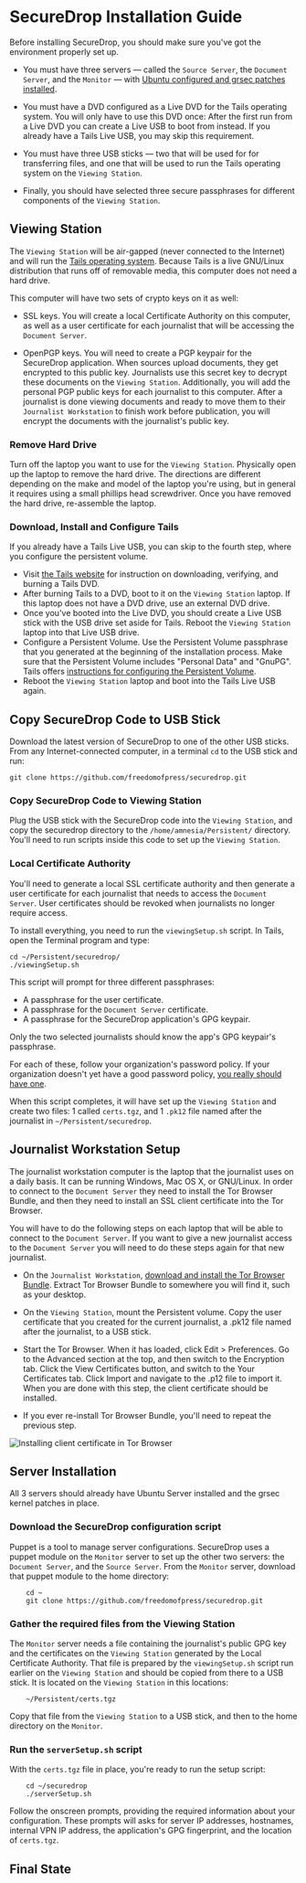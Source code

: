 SecureDrop Installation Guide
=============================

Before installing SecureDrop, you should make sure you've got the environment properly set up. 

* You must have three servers — called the `Source Server`, the `Document Server`, and the `Monitor` — with [Ubuntu configured and grsec patches installed](https://github.com/freedomofpress/securedrop/blob/master/docs/ubuntuconfig.md).

* You must have a DVD configured as a Live DVD for the Tails operating system. You will only have to use this DVD once: After the first run from a Live DVD you can create a Live USB to boot from instead. If you already have a Tails Live USB, you may skip this requirement.

* You must have three USB sticks — two that will be used for for transferring files, and one that will be used to run the Tails operating system on the `Viewing Station`.

* Finally, you should have selected three secure passphrases for different components of the `Viewing Station`.

## Viewing Station

The `Viewing Station` will be air-gapped (never connected to the Internet) and will run the [Tails operating system](https://tails.boum.org/). Because Tails is a live GNU/Linux distribution that runs off of removable media, this computer does not need a hard drive.

This computer will have two sets of crypto keys on it as well:

* SSL keys. You will create a local Certificate Authority on this computer, as well as a user certificate for each journalist that will be accessing the `Document Server`. 

* OpenPGP keys. You will need to create a PGP keypair for the SecureDrop application. When sources upload documents, they get encrypted to this public key. Journalists use this secret key to decrypt these documents on the `Viewing Station`. Additionally, you will add the personal PGP public keys for each journalist to this computer. After a journalist is done viewing documents and ready to move them to their `Journalist Workstation` to finish work before publication, you will encrypt the documents with the journalist's public key.

### Remove Hard Drive

Turn off the laptop you want to use for the `Viewing Station`. Physically open up the laptop to remove the hard drive. The directions are different depending on the make and model of the laptop you're using, but in general it requires using a small phillips head screwdriver. Once you have removed the hard drive, re-assemble the laptop.

### Download, Install and Configure Tails

If you already have a Tails Live USB, you can skip to the fourth step, where you configure the persistent volume.

* Visit [the Tails website](https://tails.boum.org/download/index.en.html) for instruction on downloading, verifying, and burning a Tails DVD.
* After burning Tails to a DVD, boot to it on the `Viewing Station` laptop. If this laptop does not have a DVD drive, use an external DVD drive.
* Once you've booted into the Live DVD, you should create a Live USB stick with the USB drive set aside for Tails. Reboot the `Viewing Station` laptop into that Live USB drive.
* Configure a Persistent Volume. Use the Persistent Volume passphrase that you generated at the beginning of the installation process. Make sure that the Persistent Volume includes "Personal Data" and "GnuPG". Tails offers [instructions for configuring the Persistent Volume](https://tails.boum.org/doc/first_steps/persistence/configure/index.en.html).
* Reboot the `Viewing Station` laptop and boot into the Tails Live USB again.

## Copy SecureDrop Code to USB Stick

Download the latest version of SecureDrop to one of the other USB sticks. From any Internet-connected computer, in a terminal `cd` to the USB stick and run:

    git clone https://github.com/freedomofpress/securedrop.git

### Copy SecureDrop Code to Viewing Station

Plug the USB stick with the SecureDrop code into the `Viewing Station`, and copy the securedrop directory to the `/home/amnesia/Persistent/` directory. You'll need to run scripts inside this code to set up the `Viewing Station`.

### Local Certificate Authority

You'll need to generate a local SSL certificate authority and then generate a user certificate for each journalist that needs to access the `Document Server`. User certificates should be revoked when journalists no longer require access.

To install everything, you need to run the `viewingSetup.sh` script. In Tails, open the Terminal program and type:

    cd ~/Persistent/securedrop/ 
    ./viewingSetup.sh  

This script will prompt for three different passphrases:

* A passphrase for the user certificate.
* A passphrase for the `Document Server` certificate.
* A passphrase for the SecureDrop application's GPG keypair.

Only the two selected journalists should know the app's GPG keypair's passphrase.

For each of these, follow your organization's password policy. If your organization doesn't yet have a good password policy, [you really should have one](http://howto.wired.com/wiki/Choose_a_Strong_Password).

When this script completes, it will have set up the `Viewing Station` and create two files: 1 called `certs.tgz`, and 1 `.pk12` file named after the journalist in `~/Persistent/securedrop`.

## Journalist Workstation Setup

The journalist workstation computer is the laptop that the journalist uses on a daily basis. It can be running Windows, Mac OS X, or GNU/Linux. In order to connect to the `Document Server` they need to install the Tor Browser Bundle, and then they need to install an SSL client certificate into the Tor Browser.

You will have to do the following steps on each laptop that will be able to connect to the `Document Server`. If you want to give a new journalist access to the `Document Server` you will need to do these steps again for that new journalist.

* On the `Journalist Workstation`, [download and install the Tor Browser Bundle](https://www.torproject.org/download/download-easy.html.en). Extract Tor Browser Bundle to somewhere you will find it, such as your desktop.

* On the `Viewing Station`, mount the Persistent volume. Copy the user certificate that you created for the current journalist, a .pk12 file named after the journalist, to a USB stick. 

* Start the Tor Browser. When it has loaded, click Edit > Preferences. Go to the Advanced section at the top, and then switch to the Encryption tab. Click the View Certificates button, and switch to the Your Certificates tab. Click Import and navigate to the .p12 file to import it. When you are done with this step, the client certificate should be installed.

* If you ever re-install Tor Browser Bundle, you'll need to repeat the previous step.

![Installing client certificate in Tor Browser](https://raw.github.com/freedomofpress/securedrop/install/images/torbrowser.png)

## Server Installation

All 3 servers should already have Ubuntu Server installed and the grsec kernel patches in place.

### Download the SecureDrop configuration script

Puppet is a tool to manage server configurations. SecureDrop uses a puppet module on the `Monitor` server to set up the other two servers: the `Document Server`, and the `Source Server`. From the `Monitor` server, download that puppet module to the home directory:

        cd ~
        git clone https://github.com/freedomofpress/securedrop.git 
        
### Gather the required files from the Viewing Station
  
The `Monitor` server needs a file containing the journalist's public GPG key and the certificates on the `Viewing Station` generated by the Local Certificate Authority. That file is prepared by the `viewingSetup.sh` script run earlier on the `Viewing Station` and should be copied from there to a USB stick. It is located on the `Viewing Station` in this locations:

		~/Persistent/certs.tgz

Copy that file from the `Viewing Station` to a USB stick, and then to the home directory on the `Monitor`.

### Run the `serverSetup.sh` script

With the `certs.tgz` file in place, you're ready to run the setup script:

        cd ~/securedrop  
        ./serverSetup.sh
        
Follow the onscreen prompts, providing the required information about your configuration. These prompts will asks for server IP addresses, hostnames, internal VPN IP address, the application's GPG fingerprint, and the location of `certs.tgz`.

## Final State
